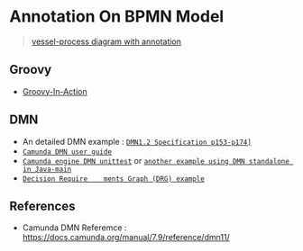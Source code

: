 # Annotation On BPMN Model
> [vessel-process diagram with annotation](https://www.processon.com/diagraming/5b48555fe4b00b08ad1b0f6f)

## Groovy
- [Groovy-In-Action](https://www.dropbox.com/s/poku94joag3p8o4/Groovy-in-Action.pdf?dl=0)

## DMN
-  An detailed DMN example : [`DMN1.2 Specification p153-p174]`](https://www.dropbox.com/s/rnr15xh47de9et3/DMN-Specification-1.2.pdf?dl=0)
- [`Camunda DMN user guide`](https://docs.camunda.org/manual/latest/user-guide/dmn-engine/embed/)
-  [`Camunda engine DMN unittest`](https://github.com/camunda/camunda-engine-dmn-unittest) or [`another example using DMN standalone in Java-main`](https://github.com/camunda/camunda-bpm-examples/tree/master/dmn-engine/dmn-engine-java-main-method)
- [`Decision Require    ments Graph (DRG) example`](https://github.com/camunda/camunda-bpm-examples/tree/master/dmn-engine/dmn-engine-drg)


## References
- Camunda DMN Referemce : <https://docs.camunda.org/manual/7.9/reference/dmn11/>
